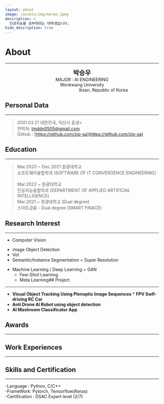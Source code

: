 ```yaml
---
layout: about
image: /assets/img/me/me.jpeg
description: >
  인공지능을 공부하려는 대학생입니다.
hide_description: true
---
```


# About

<!--author-->

***
<center>
<span style="font-size:150%;font-weight:bold"> 박승우
</span>
</center>
<center>MAJOR : AI ENGINEERING</center>
<center>Wonkwang University</center>
<center>&emsp;&emsp;&emsp;&emsp;&emsp;&emsp;&emsp;&emsp;&emsp;&emsp;Iksan, Republic of Korea</center>

## Personal Data
---
> 2001.03.21 대한민국, 익산시 출생> <br>
> 연락처: tmddn0505@gmail.com <br>
> Github : [https://github.com/zip-sa](https://github.com/zip-sa) 

## Education
---
> Mar.2020 ~ Dec.2021 원광대학교 <br>
> 소프트웨어융합학과 (SOFTWARE OF IT CONVERGENCE ENGINEERING) <br><br>
> Mar.2022 ~ 원광대학교 <br>
> 인공지능융합학과 (DEPARTMENT OF APPLIED ARTIFICIAL INTELLIGENCE) <br>
> Mar.2021 ~ 원광대학교 (Dual degree) <br>
> 스마트금융 - Dual degree (SMART FINACE) <br>

## Research Interest
---
* Computer Vision
+ image Object Detection
+ Vot
+ Semantic/Instance Segmentation + Super Resolution
* Machine Learning / Deep Learning + GAN
    + Few-Shot Learning
    + Meta Learning## Project
---
* **Visual Object Tracking Using Plenoptic Image Sequences** * **FPV Swlf-driving RC Car**
* **Anti Drone AI Robot using object detection**
* **AI Mashroom Classificator App**
## Awards
---

## Work Experiences
---

## Skills and Certification
---
-Language : Python, C/C++ <br>
-FrameWork: Pytorch, Tensorflow(Keras) <br>
-Certification : DSAC Expert level (2/7) <br>

